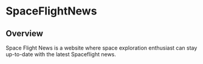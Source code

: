 SpaceFlightNews
============
## Overview 

Space Flight News is a website where space exploration enthusiast can stay up-to-date with the latest Spaceflight news.

 <div align="center>![sfn-github](https://user-images.githubusercontent.com/24234259/152699404-52cd2502-dc82-473e-b7f3-c8b69469f701.gif)</div>

---
